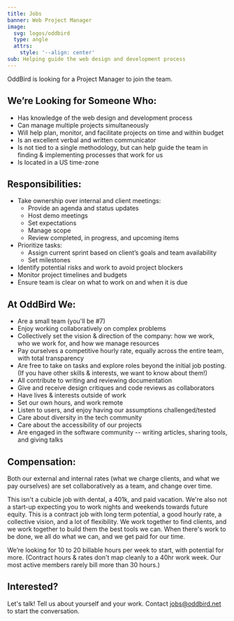 ```yaml
---
title: Jobs
banner: Web Project Manager
image:
  svg: logos/oddbird
  type: angle
  attrs:
    style: '--align: center'
sub: Helping guide the web design and development process
---
```


OddBird is looking for a Project Manager to join the team.

## We’re Looking for Someone Who:

- Has knowledge of the web design and development process
- Can manage multiple projects simultaneously
- Will help plan, monitor, and facilitate projects on time and within budget 
- Is an excellent verbal and written communicator
- Is not tied to a single methodology, 
  but can help guide the team in finding & implementing 
  processes that work for us
- Is located in a US time-zone

## Responsibilities:
- Take ownership over internal and client meetings:
  - Provide an agenda and status updates
  - Host demo meetings
  - Set expectations
  - Manage scope
  - Review completed, in progress, and upcoming items
- Prioritize tasks:
  - Assign current sprint based on client’s goals and team availability
  - Set milestones
- Identify potential risks and work to avoid project blockers
- Monitor project timelines and budgets
- Ensure team is clear on what to work on and when it is due

## At OddBird We:

- Are a small team (you'll be #7)
- Enjoy working collaboratively on complex problems
- Collectively set the vision & direction of the company: 
  how we work, who we work for, and how we manage resources
- Pay ourselves a competitive hourly rate, 
  equally across the entire team,
  with total transparency
- Are free to take on tasks and explore roles 
  beyond the initial job posting.
  (If you have other skills & interests, we want to know about them!)
- All contribute to writing and reviewing documentation
- Give and receive design critiques and code reviews as collaborators
- Have lives & interests outside of work
- Set our own hours, and work remote
- Listen to users, and enjoy having our assumptions challenged/tested
- Care about diversity in the tech community
- Care about the accessibility of our projects
- Are engaged in the software community -- 
  writing articles, sharing tools, and giving talks

## Compensation:

Both our external and internal rates 
(what we charge clients, and what we pay ourselves) 
are set collaboratively as a team,
and change over time.

This isn't a cubicle job with dental, a 401k, and paid vacation.
We're also not a start-up 
expecting you to work nights and weekends towards future equity. 
This is a contract job with long term potential, 
a good hourly rate, a collective vision, and a lot of flexibility. 
We work together to find clients, 
and we work together to build them the best tools we can. 
When there's work to be done, 
we all do what we can, 
and we get paid for our time.

We’re looking for 10 to 20 billable hours per week to start, 
with potential for more.
(Contract hours & rates don't map cleanly to a 40hr work week.
Our most active members rarely bill more than 30 hours.)

## Interested?

Let's talk! 
Tell us about yourself and your work. 
Contact [jobs@oddbird.net](mailto:jobs@oddbird.net) 
to start the conversation.
